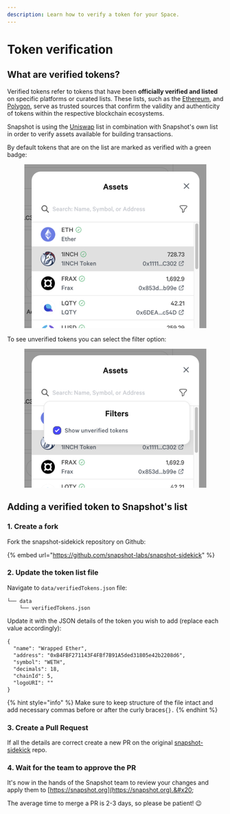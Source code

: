 ```yaml
---
description: Learn how to verify a token for your Space.
---
```


# Token verification

## What are verified tokens?

Verified tokens refer to tokens that have been **officially verified and listed** on specific platforms or curated lists. These lists, such as the [Ethereum](https://tokenlists.org/token-list?url=https://tokens.coingecko.com/uniswap/all.json), and [Polygon](https://api-polygon-tokens.polygon.technology/tokenlists/polygonTokens.tokenlist.json), serve as trusted sources that confirm the validity and authenticity of tokens within the respective blockchain ecosystems.

Snapshot is using the [Uniswap](https://tokenlists.org/token-list?url=https://tokens.coingecko.com/uniswap/all.json) list in combination with Snapshot's own list in order to verify assets available for building transactions.

By default tokens that are on the list are marked as verified with a green badge:

<figure><img src="../.gitbook/assets/image (1) (6).png" alt=""><figcaption></figcaption></figure>

To see unverified tokens you can select the filter option:

<figure><img src="../.gitbook/assets/image (11).png" alt=""><figcaption></figcaption></figure>

## Adding a verified token to Snapshot's list

### 1. Create a fork&#x20;

Fork the snapshot-sidekick repository on Github:

{% embed url="https://github.com/snapshot-labs/snapshot-sidekick" %}

### 2. Update the token list file

Navigate to `data/verifiedTokens.json` file:

```
└── data
    └── verifiedTokens.json
```

Update it with the JSON details of the token you wish to add (replace each value accordingly):

```
{
  "name": "Wrapped Ether",
  "address": "0xB4FBF271143F4FBf7B91A5ded31805e42b2208d6",
  "symbol": "WETH",
  "decimals": 18,
  "chainId": 5,
  "logoURI": ""
}
```

{% hint style="info" %}
Make sure to keep structure of the file intact and add necessary commas before or after the curly braces`{}.`
{% endhint %}

### 3. Create a Pull Request

If all the details are correct create a new PR on the original [snapshot](https://github.com/snapshot-labs/snapshot.js/)[-sidekick](https://github.com/snapshot-labs/snapshot-sidekick) repo.

### 4. Wait for the team to approve the PR

It's now in the hands of the Snapshot team to review your changes and apply them to [https://snapshot.org](https://snapshot.org).&#x20;

The average time to merge a PR is 2-3 days, so please be patient! 😉
